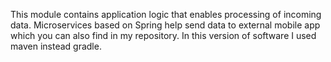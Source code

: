 This module contains application logic that enables processing of incoming data. Microservices based on Spring help send data to external
mobile app which you can also find in my repository. In this version of software I used maven instead gradle.
